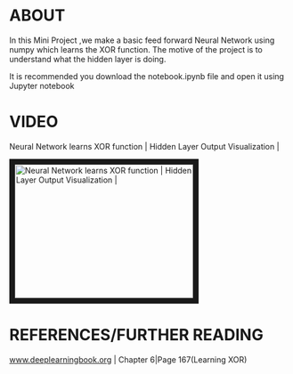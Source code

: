 # ABOUT

In this Mini Project ,we make a basic feed forward Neural Network using numpy which learns the XOR function.
The motive of the project is to understand what the hidden layer is doing.


It is recommended you download the notebook.ipynb file and open it using Jupyter notebook 

# VIDEO
Neural Network learns XOR function | Hidden Layer Output Visualization |

<a href="https://www.youtube.com/watch?v=3IJICfd_17A" target="_blank"><img src="http://img.youtube.com/vi/3IJICfd_17A/0.jpg" 
alt="Neural Network learns XOR function | Hidden Layer Output Visualization |" width="320" height="240" border="10" /></a>


# REFERENCES/FURTHER READING

www.deeplearningbook.org | Chapter 6|Page 167(Learning XOR)




